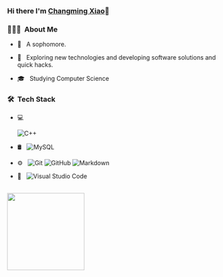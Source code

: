 
### Hi there I'm [Changming Xiao](https://akhilgkrishnan.me)👋

<h3> 👨🏻‍💻 &nbsp;About Me </h3>

- 🤡 &nbsp; A sophomore.

- 🤔 &nbsp; Exploring new technologies and developing software solutions and quick hacks.
- 🎓 &nbsp; Studying Computer Science 

<h3> 🛠 &nbsp;Tech Stack</h3>

- 💻 &nbsp;

  ![C++](https://img.shields.io/badge/-C++-333333?style=flat&logo=C%2B%2B&logoColor=00599C)

- 🛢 &nbsp;
  ![MySQL](https://img.shields.io/badge/-MySQL-333333?style=flat&logo=mysql)
- ⚙️ &nbsp;
  ![Git](https://img.shields.io/badge/-Git-333333?style=flat&logo=git)
  ![GitHub](https://img.shields.io/badge/-GitHub-333333?style=flat&logo=github)
  ![Markdown](https://img.shields.io/badge/-Markdown-333333?style=flat&logo=markdown)
- 🔧 &nbsp;
  ![Visual Studio Code](https://img.shields.io/badge/-Visual%20Studio%20Code-333333?style=flat&logo=visual-studio-code&logoColor=007ACC)



<br/>

<a href="https://github.com/Bears0haunt">
  <img height="180em" src="https://github-readme-stats.vercel.app/api?username=Bears0haunt&theme=buefy&show_icons=true" />

<br/>

